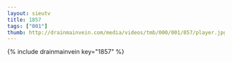 ```yaml
--- 
layout: sieutv
title: 1857
tags: ["001"]
thumb: http://drainmainvein.com/media/videos/tmb/000/001/857/player.jpg
---
```

{% include drainmainvein key="1857" %} 
